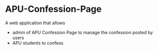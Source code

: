 # APU-Confession-Page
A web application that allows 
- admin of APU Confession Page to manage the confession posted by users
- APU students to confess

